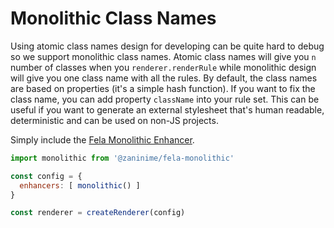 # Monolithic Class Names

Using atomic class names design for developing can be quite hard to debug so we support monolithic class names.
Atomic class names will give you `n` number of classes when you `renderer.renderRule` while monolithic design will give you one class name with all the rules. By default, the class names are based on properties (it's a simple hash function). If you want to fix the class name, you can add property `className` into your rule set. This can be useful if you want to generate an external stylesheet that's human readable, deterministic and can be used on non-JS projects.

Simply include the [Fela Monolithic Enhancer](https://github.com/robinweser/fela/tree/master/packages/fela-monolithic).

```javascript
import monolithic from '@zaninime/fela-monolithic'

const config = {
  enhancers: [ monolithic() ]
}

const renderer = createRenderer(config)
```
